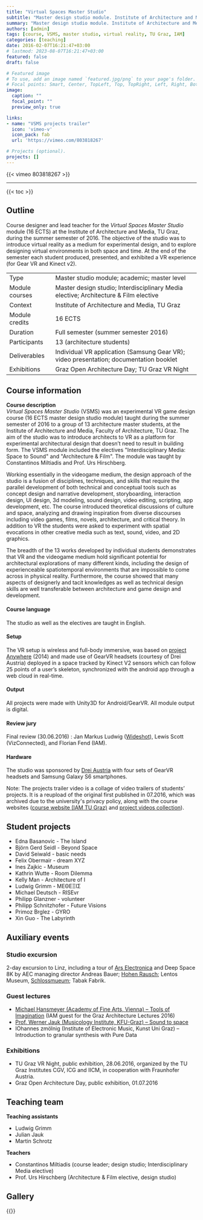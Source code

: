 ```yaml
---
title: "Virtual Spaces Master Studio"
subtitle: "Master design studio module. Institute of Architecture and Media, TU Graz 2016"
summary: "Master design studio module. Institute of Architecture and Media, TU Graz, 2016"
authors: [admin]
tags: [course, VSMS, master studio, virtual reality, TU Graz, IAM]
categories: [teaching]
date: 2016-02-07T16:21:47+03:00
# lastmod: 2023-08-07T16:21:47+03:00
featured: false
draft: false

# Featured image
# To use, add an image named `featured.jpg/png` to your page's folder.
# Focal points: Smart, Center, TopLeft, Top, TopRight, Left, Right, BottomLeft, Bottom, BottomRight.
image:
  caption: ""
  focal_point: ""
  preview_only: true

links: 
- name: "VSMS projects trailer"
  icon: 'vimeo-v'
  icon_pack: fab
  url: 'https://vimeo.com/803818267'

# Projects (optional).
projects: []
---
```



{{< vimeo 803818267 >}}

---

{{< toc >}}

## Outline 

Course designer and lead teacher for the *Virtual Spaces Master Studio* module (16 ECTS) at the Institute of Architecture and Media, TU Graz, during the summer semester of 2016.  The objective of the studio was to introduce virtual reality as a medium for experimental design, and to explore designing virtual environments in both space and time. At the end of the semester each student produced, presented, and exhibited a VR experience (for Gear VR and Kinect v2). 

| | |
|-|-|
| Type | Master studio module; academic; master level | 
| Module courses | Master design studio; Interdisciplinary Media elective; Architecture & Film elective | 
| Context | Institute of Architecture and Media, TU Graz|
| Module credits | 16 ECTS |  
| Duration | Full semester (summer semester 2016) | 
| Participants | 13 (architecture students) | 
| Deliverables | Individual VR application (Samsung Gear VR); video presentation; documentation booklet | 
| Exhibitions | Graz Open Architecture Day; TU Graz VR Night | 

## Course information

**Course description**  
*Virtual Spaces Master Studio* (VSMS) was an experimental VR game design course (16 ECTS master design studio module) taught during the summer semester of 2016 to a group of 13 architecture master students, at the Institute of Architecture and Media, Faculty of Architecture, TU Graz. The aim of the studio was to introduce architects to VR as a platform for experimental architectural design that doesn’t need to result in building form. The VSMS module included the electives "Interdisciplinary Media: Space to Sound" and "Architecture & Film". 
The module was taught by Constantinos Miltiadis and Prof. Urs Hirschberg.

Working essentially in the videogame medium, the design approach of the studio is a fusion of disciplines, techniques, and skills that require the parallel development of both technical and conceptual tools such as concept design and narrative development, storyboarding, interaction design, UI design, 3d modeling, sound design, video editing, scripting, app development, etc. The course introduced theoretical discussions of culture and space, analyzing and drawing inspiration from diverse discourses including video games, films, novels, architecture, and critical theory. In addition to VR the students were asked to experiment with spatial evocations in other creative media such as text, sound, video, and 2D graphics.

The breadth of the 13 works developed by individual students demonstrates that VR and the videogame medium hold significant potential for architectural explorations of many different kinds, including the design of experienceable spatiotemporal environments that are impossible to come across in physical reality. Furthermore, the course showed that many aspects of designerly and tacit knowledges as well as technical design skills are well transferable between architecture and game design and development.
#### Course language
The studio as well as the electives are taught in English. 

#### Setup  
The VR setup is wireless and full-body immersive, was based on [project Anywhere](../../project/project-anywhere) (2014) and made use of GearVR headsets (courtesy of Drei Austria) deployed in a space tracked by Kinect V2 sensors which can follow 25 points of a user’s skeleton, synchronized with the android app through a web cloud in real-time.

#### Output
All projects were made with Unity3D for Android/GearVR. All module output is digital.
#### Review jury 
Final review (30.06.2016) : Jan Markus Ludwig ([Wideshot](https://www.wideshot.at/)), Lewis Scott (VizConnected), and Florian Fend (IAM).
#### Hardware  
The studio was sponsored by [Drei Austria](http://drei.at/) with four sets of GearVR headsets and Samsung Galaxy S6 smartphones.

Note: The projects trailer video is a collage of video trailers of students’ projects. It is a reupload of the original first published in 07.2016, which was archived due to the university's privacy policy, along with the course websites ([course website (IAM TU Graz)](https://iam.tugraz.at/studio16s/) and [project videos collection](https://vimeo.com/channels/vsms2016)). 
## Student projects
- Edna Basanovic - The Island
- Björn Gerd Seidl -  Beyond Space
- David Seiwald - basic needs 
- Felix Obermair - dream XYZ
- Ines Zajkic - Museum
- Kathrin Wutte - Room Dilemma 
- Kelly Man - Architecture of I
- Ludwig Grimm - ΜΕΘΕΞΙΣ 
- Michael Deutsch - RISEvr
- Philipp Glanzner - volunteer
- Philipp Schnitzhofer - Future Visions
- Primoz Brglez - GYRO
- Xin Guo - The Labyrinth
## Auxiliary events 

### Studio excursion  
2-day excursion to Linz, including a tour of [Ars Electronica](http://www.aec.at/) and Deep Space 8K by AEC managing director  Andreas Bauer; [Hohen Rausch](http://www.hoehenrausch.at/); Lentos Museum, [Schlossmueum](http://www.landesmuseum.at/de/standorte/schlossmuseum-linz.html); Tabak Fabrik. 
### Guest lectures
- [Michael Hansmeyer (Academy of Fine Arts, Vienna) – Tools of Imagination](https://tube.tugraz.at/paella/ui/watch.html?id=25937cf3-66c2-4f5c-a58e-45377190c7bc) (IAM guest for the Graz Architecture Lectures 2016) 
- [Prof. Werner Jauk (Musicology Institute, KFU-Graz) – Sound to space](../../event/ol-2)
- IOhannes zmölnig (Institute of Electronic Music, Kunst Uni Graz) – Introduction to granular synthesis with Pure Data
### Exhibitions  
- TU Graz VR Night, public exhibition, 28.06.2016, organized by the TU Graz Institutes CGV, ICG and IICM, in cooperation with Fraunhofer Austria. 
- Graz Open Architecture Day, public exhibition, 01.07.2016
## Teaching team 

**Teaching assistants**  
- Ludwig Grimm  
- Julian Jauk  
- Martin Schrotz

**Teachers**  
- Constantinos Miltiadis  (course leader; design studio; Interdisciplinary Media elective)  
- Prof. Urs Hirschberg (Architecture & Film elective, design studio)

## Gallery 

{{<gallery album="16-vsms-w">}}

